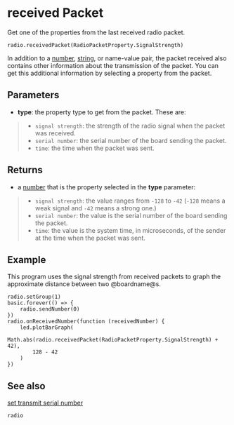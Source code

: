 # received Packet

Get one of the properties from the last received radio packet.

```sig
radio.receivedPacket(RadioPacketProperty.SignalStrength)
```

In addition to a [number](types/number), [string](/types/string), or name-value pair, the packet received also contains other information about the transmission of the packet. You can get this additional information by selecting a property from the packet.

## Parameters

* **type**: the property type to get from the packet. These are:
>* ``signal strength``: the strength of the radio signal when the packet was received.
>* ``serial number``: the serial number of the board sending the packet.
>* ``time``: the time when the packet was sent.

## Returns

* a [number](/types/number) that is the property selected in the **type** parameter:
>* ``signal strength``: the value ranges from `-128` to `-42` (`-128` means a weak signal and `-42` means a strong one.)
>* ``serial number``: the value is the serial number of the board sending the packet.
>* ``time``: the value is the system time, in microseconds, of the sender at the time when the packet was sent.

## Example

This program uses the signal strength from received packets to graph the
approximate distance between two @boardname@s.

```blocks
radio.setGroup(1)
basic.forever(() => {
    radio.sendNumber(0)
})
radio.onReceivedNumber(function (receivedNumber) {
    led.plotBarGraph(
        Math.abs(radio.receivedPacket(RadioPacketProperty.SignalStrength) + 42),
        128 - 42
    )
})
```

## See also

[set transmit serial number](/reference/radio/set-transmit-serial-number)

```package
radio
```
